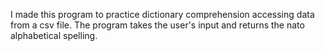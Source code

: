 I made this program to practice dictionary comprehension accessing data from a csv file. The program takes the user's input and returns the nato alphabetical spelling.
